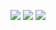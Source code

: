 ![](https://github-profile-summary-cards.vercel.app/api/cards/profile-details?username=0307eito&theme=dracula)
![](https://github-profile-summary-cards.vercel.app/api/cards/repos-per-language?username=0307eito&theme=dracula)
![](https://github-profile-summary-cards.vercel.app/api/cards/most-commit-language?username=0307eito&theme=dracula)

